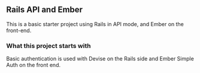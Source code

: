 ## Rails API and Ember

This is a basic starter project using Rails in API mode, and Ember on the front-end.

### What this project starts with

Basic authentication is used with Devise on the Rails side and Ember Simple Auth on the front end.
